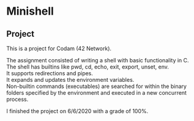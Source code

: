# Minishell

## Project

This is a project for Codam (42 Network). <br>

The assignment consisted of writing a shell with basic functionality in C. <br>
The shell has builtins like pwd, cd, echo, exit, export, unset, env. <br>
It supports redirections and pipes. <br>
It expands and updates the environment variables. <br>
Non-builtin commands (executables) are searched for within the binary folders specified by the environment and executed in a new concurrent process. <br>

I finished the project on 6/6/2020 with a grade of 100%.

